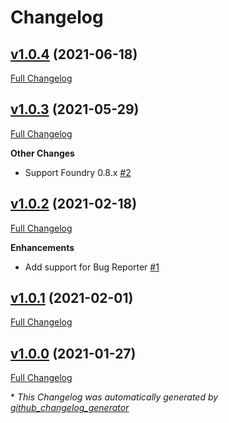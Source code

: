 # Changelog

## [v1.0.4](https://github.com/illandril/FoundryVTT-tidy-module-settings/tree/v1.0.4) (2021-06-18)

[Full Changelog](https://github.com/illandril/FoundryVTT-tidy-module-settings/compare/v1.0.3...v1.0.4)

## [v1.0.3](https://github.com/illandril/FoundryVTT-tidy-module-settings/tree/v1.0.3) (2021-05-29)

[Full Changelog](https://github.com/illandril/FoundryVTT-tidy-module-settings/compare/v1.0.2...v1.0.3)

**Other&nbsp;Changes**

- Support Foundry 0.8.x [\#2](https://github.com/illandril/FoundryVTT-tidy-module-settings/issues/2)

## [v1.0.2](https://github.com/illandril/FoundryVTT-tidy-module-settings/tree/v1.0.2) (2021-02-18)

[Full Changelog](https://github.com/illandril/FoundryVTT-tidy-module-settings/compare/v1.0.1...v1.0.2)

**Enhancements**

- Add support for Bug Reporter [\#1](https://github.com/illandril/FoundryVTT-tidy-module-settings/issues/1)

## [v1.0.1](https://github.com/illandril/FoundryVTT-tidy-module-settings/tree/v1.0.1) (2021-02-01)

[Full Changelog](https://github.com/illandril/FoundryVTT-tidy-module-settings/compare/v1.0.0...v1.0.1)

## [v1.0.0](https://github.com/illandril/FoundryVTT-tidy-module-settings/tree/v1.0.0) (2021-01-27)

[Full Changelog](https://github.com/illandril/FoundryVTT-tidy-module-settings/compare/c36fce32ad09152e2c44772bd78e0cebd5efad17...v1.0.0)



\* *This Changelog was automatically generated by [github_changelog_generator](https://github.com/github-changelog-generator/github-changelog-generator)*
